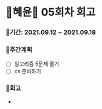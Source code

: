 # 🌼혜윤🌼  05회차 회고

### 🥕기간: 2021.09.12 ~ 2021.09.18

### 🍆주간계획

- [ ] 알고리즘 5문제 풀기
- [ ] cs 준비하기

### 🥦회고

- 

